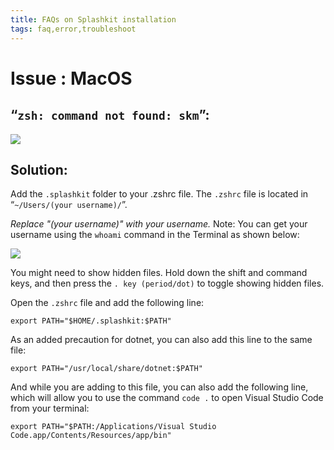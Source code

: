 ```yaml
---
title: FAQs on Splashkit installation
tags: faq,error,troubleshoot
---
```


<h1> Issue : MacOS </h1>

## “`zsh: command not found: skm`”:

![](https://i.imgur.com/Qv8RaHc.png)

## Solution:

Add the `.splashkit` folder to your .zshrc file. The `.zshrc` file is located in
“`~/Users/(your username)/`”.

_Replace "(your username)" with your username._ Note: You can get your username using the `whoami`
command in the Terminal as shown below:

![](https://i.imgur.com/Le4nSdA.png)

You might need to show hidden files. Hold down the shift and command keys, and then press the
`. key (period/dot)` to toggle showing hidden files.

Open the `.zshrc` file and add the following line:

```shell
export PATH="$HOME/.splashkit:$PATH"
```

As an added precaution for dotnet, you can also add this line to the same file:

```shell
export PATH="/usr/local/share/dotnet:$PATH"
```

And while you are adding to this file, you can also add the following line, which will allow you to
use the command `code .` to open Visual Studio Code from your terminal:

```shell
export PATH="$PATH:/Applications/Visual Studio Code.app/Contents/Resources/app/bin"
```
